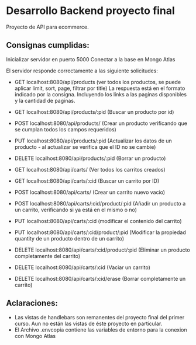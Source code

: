 # Desarrollo Backend proyecto final

Proyecto de API para ecommerce.


## Consignas cumplidas:
 Inicializar servidor en puerto 5000
 Conectar a la base en Mongo Atlas 

 El servidor responde correctamente a las siguiente solicitudes:

- GET localhost:8080/api/products  (ver todos los productos, se puede aplicar limit, sort, page, filtrar por title) La respuesta está en el formato indicado por la consigna. Incluyendo los links a las paginas disponibles y la cantidad de paginas. 

- GET localhost:8080/api/products/:pid (Buscar un producto por id)
- POST localhost:8080/api/products/  (Crear un producto verificando que se cumplan todos los campos requeridos)
- PUT localhost:8080/api/products/:pid (Actualizar los datos de un producto - al actualizar se verifica que el ID no se cambie)
- DELETE localhost:8080/api/products/:pid (Borrar un producto)

- GET localhost:8080/api/carts/ (Ver todos los carritos creados)
- GET localhost:8080/api/carts/:cid (Buscar un carrito por ID)
- POST localhost:8080/api/carts/ (Crear un carrito nuevo vacio)
- POST localhost:8080/api/carts/:cid/product/:pid (Añadir un producto a un carrito, verificando si ya está en el mismo o no)
- PUT localhost:8080/api/carts/:cid (modificar el contenido del carrito)
- PUT localhost:8080/api/carts/:cid/product/:pid (Modificar la propiedad quantity de un producto dentro de un carrito)
- DELETE localhost:8080/api/carts/:cid/product/:pid (Eliminar un producto completamente del carrito)
- DELETE localhost:8080/api/carts/:cid (Vaciar un carrito)
- DELETE localhost:8080/api/carts/:cid/erase (Borrar completamente un carrito)



## Aclaraciones:
- Las vistas de handlebars son remanentes del proyecto final del primer curso. Aun no están las vistas de éste proyecto en particular.
- El Archivo .envcopia contiene las variables de entorno para la conexion con Mongo Atlas


